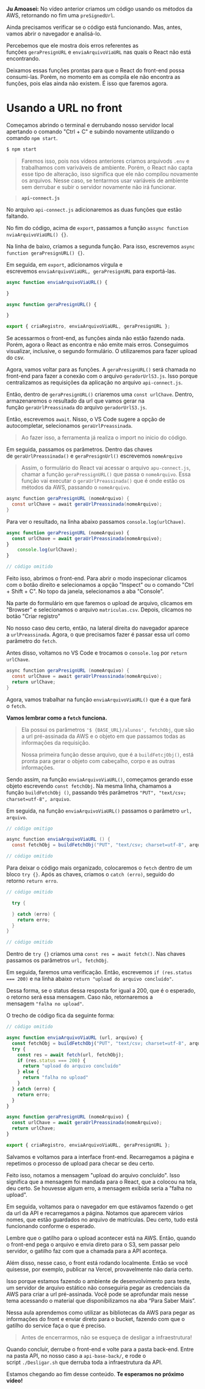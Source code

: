 **Ju Amoasei:** No vídeo anterior criamos um código usando os métodos da AWS, retornando no fim uma `preSignedUrl`.

Ainda precisamos verificar se o código está funcionando. Mas, antes, vamos abrir o navegador e analisá-lo.

Percebemos que ele mostra dois erros referentes as funções `geraPresignURL` e `enviaArquivoViaURL` nas quais o React não está encontrando.

Deixamos essas funções prontas para que o React do front-end possa consumi-las. Porém, no momento em as compila ele não encontra as funções, pois elas ainda não existem. É isso que faremos agora.

# Usando a URL no front

Começamos abrindo o terminal e derrubando nosso servidor local apertando o comando "Ctrl + C" e subindo novamente utilizando o comando `npm start`.

```ruby
$ npm start
```

> Faremos isso, pois nos vídeos anteriores criamos arquivods `.env` e trabalhamos com variváveis de ambiente. Porém, o React não capta esse tipo de alteração, isso significa que ele não compilou novamente os arquivos. Nesse caso, se tentarmos usar variáveis de ambiente sem derrubar e subir o servidor novamente não irá funcionar.

> **`api-connect.js`**

No arquivo `api-connect.js` adicionaremos as duas funções que estão faltando.

No fim do código, acima de `export`, passamos a função `assync function nviaArquivoViaURL() {}`.

Na linha de baixo, criamos a segunda função. Para isso, escrevemos `async function geraPresignURL() {}`.

Em seguida, em `export`, adicionamos vírgula e escrevemos `enviaArquivoViaURL, geraPresignURL` para exportá-las.

```javascript
async function enviaArquivoViaURL() {

}

async function geraPresignURL() {

}

export { criaRegistro, enviaArquivoViaURL, geraPresignURL };
```

Se acessarmos o front-end, as funções ainda não estão fazendo nada. Porém, agora o React as encontra e não emite mais erros. Conseguimos visualizar, inclusive, o segundo formulário. O utilizaremos para fazer upload do csv.

Agora, vamos voltar para as funções. A `geraPresignURL()` será chamada no front-end para fazer a conexão com o arquivo `geradorUrlS3.js`. Isso porque centralizamos as requisições da aplicação no arquivo `api-connect.js`.

Então, dentro de `geraPresignURL()` criaremos uma `const urlChave`. Dentro, armazenaremos o resultado da url que vamos gerar na função `geraUrlPreassinada` do arquivo `geradorUrlS3.js`.

Então, escrevemos `await`. Nisso, o VS Code sugere a opção de autocompletar, selecionamos `geraUrlPreassinada`.

> Ao fazer isso, a ferramenta já realiza o import no inicio do código.

Em seguida, passamos os parâmetros. Dentro das chaves de `geraUrlPreassinada()` e `geraPresignUrl()` escrevemos `nomeArquivo`

> Assim, o formulário do React vai acessar o arquivo `apu-connect.js`, chamar a função `geraPressignURL()` que passa o `nomeArquivo`. Essa função vai executar o `geraUrlPreassinada()` que é onde estão os métodos da AWS, passando o `nomeArquivo`.

```csharp
async function geraPresignURL (nomeArquivo) {
  const urlChave = await geraUrlPreassinada(nomeArquivo);
}
```

Para ver o resultado, na linha abaixo passamos `console.log(urlChave)`.

```javascript
async function geraPresignURL (nomeArquivo) {
  const urlChave = await geraUrlPreassinada(nomeArquivo);
}
    console.log(urlChave);
}

// código omitido
```

Feito isso, abrimos o front-end. Para abrir o modo inspecionar clicamos com o botão direito e selecionamos a opção "Inspect" ou o comando "Ctrl + Shift + C". No topo da janela, selecionamos a aba "Console".

Na parte do formulário em que faremos o upload de arquivo, clicamos em "Browser" e selecionamos o arquivo `matriculas.csv`. Depois, clicamos no botão "Criar registro"

No nosso caso deu certo, então, na lateral direita do navegador aparece a `urlPreassinada`. Agora, o que precisamos fazer é passar essa url como parâmetro do `fetch`.

Antes disso, voltamos no VS Code e trocamos o `console.log` por `return urlChave`.

```csharp
async function geraPresignURL (nomeArquivo) {
  const urlChave = await geraUrlPreassinada(nomeArquivo);
  return urlChave;
}
```

Agora, vamos trabalhar na função `enviaArquivoViaURL()` que é a que fará o `fetch`.

**Vamos lembrar como a `fetch` funciona.**

> Ela possui os parâmetros `'$ {BASE_URL}/alunos', fetchObj`, que são a url pré-assinada da AWS e o objeto em que passamos todas as informações da requisição.
> 
> Nossa primeira função desse arquivo, que é a `buildFetcjObj()`, está pronta para gerar o objeto com cabeçalho, corpo e as outras informações.

Sendo assim, na função `enviaArquivoViaURL()`, começamos gerando esse objeto escrevendo `const fetchObj`. Na mesma linha, chamamos a função `buildFetchObj ()`, passando três parâmetros `"PUT", "text/csv; charset=utf-8", arquivo`.

Em seguida, na função `enviaArquivoViaURL()` passamos o parâmetro `url, arquivo`.

```csharp
// código omitigo

async function enviaArquivoViaURL () {
  const fetchObj = buildFetchObj("PUT", "text/csv; charset=utf-8", arquivo);

// código omitido
```

Para deixar o código mais organizado, colocaremos o `fetch` dentro de um bloco `try {}`. Após as chaves, criamos o `catch (erro)`, seguido do retorno `return erro`.

```kotlin
// código omitido

  try {

  } catch (erro) {
    return erro;
  }
}

// código omitido
```

Dentro de `try {}` criamos uma `const res = await fetch()`. Nas chaves passamos os parâmetros `url, fetchObj`.

Em seguida, faremos uma verificação. Então, escrevemos `if (res.status === 200)` e na linha abaixo `return "upload do arquivo concluído"`.

Dessa forma, se o status dessa resposta for igual a 200, que é o esperado, o retorno será essa mensagem. Caso não, retornaremos a mensagem `"falha no upload"`.

O trecho de código fica da seguinte forma:

```javascript
// código omitido

async function enviaArquivoViaURL (url, arquivo) {
  const fetchObj = buildFetchObj("PUT", "text/csv; charset=utf-8", arquivo);
  try {
    const res = await fetch(url, fetchObj);
    if (res.status === 200) {
      return "upload do arquivo concluído"
    } else {
      return "falha no upload"
    }
  } catch (erro) {
    return erro;
  }
}

async function geraPresignURL (nomeArquivo) {
  const urlChave = await geraUrlPreassinada(nomeArquivo);
  return urlChave;
}

export { criaRegistro, enviaArquivoViaURL, geraPresignURL };
```

Salvamos e voltamos para a interface front-end. Recarregamos a página e repetimos o processo de upload para checar se deu certo.

Feito isso, notamos a mensagem "upload do arquivo concluído". Isso significa que a mensagem foi mandada para o React, que a colocou na tela, deu certo. Se houvesse algum erro, a mensagem exibida seria a "falha no upload".

Em seguida, voltamos para o navegador em que estávamos fazendo o get da url da API e recarregamos a página. Notamos que aparecem vários nomes, que estão guardados no arquivo de matrículas. Deu certo, tudo está funcionando conforme o esperado.

Lembre que o gatilho para o upload acontecer está na AWS. Então, quando o front-end pega o arquivo e envia direto para o S3, sem passar pelo servidor, o gatilho faz com que a chamada para a API aconteça.

Além disso, nesse caso, o front está rodando localmente. Então se você quisesse, por exemplo, publicar na Vercel, provavelmente não daria certo.

Isso porque estamos fazendo o ambiente de desenvolvimento para teste, um servidor de arquivo estático não conseguiria pegar as credenciais da AWS para criar a url pré-assinada. Você pode se aprofundar mais nesse tema acessando o material que disponibilizamos na aba “Para Saber Mais”.

Nessa aula aprendemos como utilizar as bibliotecas da AWS para pegar as informações do front e enviar direto para o bucket, fazendo com que o gatilho do service faça o que é preciso.

> Antes de encerrarmos, não se esqueça de desligar a infraestrutura!

Quando concluir, derrube o front-end e volte para a pasta back-end. Entre na pasta API, no nosso caso a `api-base-back/`, e rode o script `./Desligar.sh` que derruba toda a infraestrutura da API.

Estamos chegando ao fim desse conteúdo. **Te esperamos no próximo vídeo!**